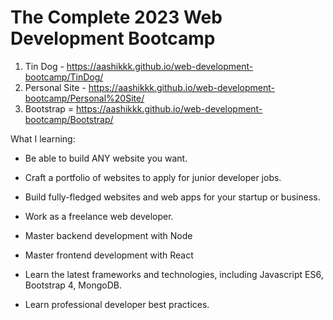 # The Complete 2023 Web Development Bootcamp

1. Tin Dog - <link>https://aashikkk.github.io/web-development-bootcamp/TinDog/ </link>
2. Personal Site - https://aashikkk.github.io/web-development-bootcamp/Personal%20Site/
3. Bootstrap = https://aashikkk.github.io/web-development-bootcamp/Bootstrap/


What I learning:

- Be able to build ANY website you want.

- Craft a portfolio of websites to apply for junior developer jobs.

- Build fully-fledged websites and web apps for your startup or business.

- Work as a freelance web developer.

- Master backend development with Node

- Master frontend development with React

- Learn the latest frameworks and technologies, including Javascript ES6, Bootstrap 4, MongoDB.

- Learn professional developer best practices.


